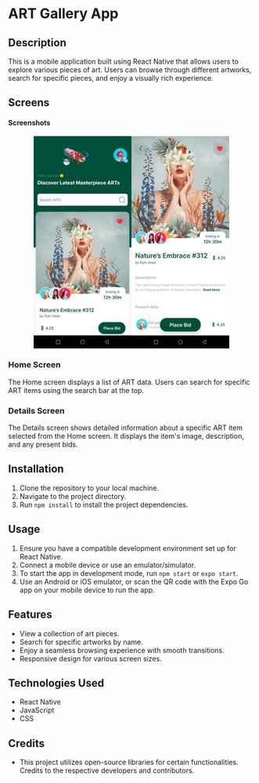# ART Gallery App

## Description

This is a mobile application built using React Native that allows users to explore various pieces of art. Users can browse through different artworks, search for specific pieces, and enjoy a visually rich experience.

## Screens

#### Screenshots

<div style="display: flex; justify-content: center;">
  <img src="assets/images/Home.jpeg" alt="Home Screen" width="200" />
  <img src="assets/images/Details.jpeg" alt="Details Screen" width="200" />
</div>

### Home Screen

The Home screen displays a list of ART data. Users can search for specific ART items using the search bar at the top.

### Details Screen

The Details screen shows detailed information about a specific ART item selected from the Home screen. It displays the item's image, description, and any present bids.

## Installation

1. Clone the repository to your local machine.
2. Navigate to the project directory.
3. Run `npm install` to install the project dependencies.

## Usage

1. Ensure you have a compatible development environment set up for React Native.
2. Connect a mobile device or use an emulator/simulator.
3. To start the app in development mode, run `npm start` or `expo start`.
4. Use an Android or iOS emulator, or scan the QR code with the Expo Go app on your mobile device to run the app.

## Features

- View a collection of art pieces.
- Search for specific artworks by name.
- Enjoy a seamless browsing experience with smooth transitions.
- Responsive design for various screen sizes.

## Technologies Used

- React Native
- JavaScript
- CSS

## Credits

- This project utilizes open-source libraries for certain functionalities. Credits to the respective developers and contributors.
